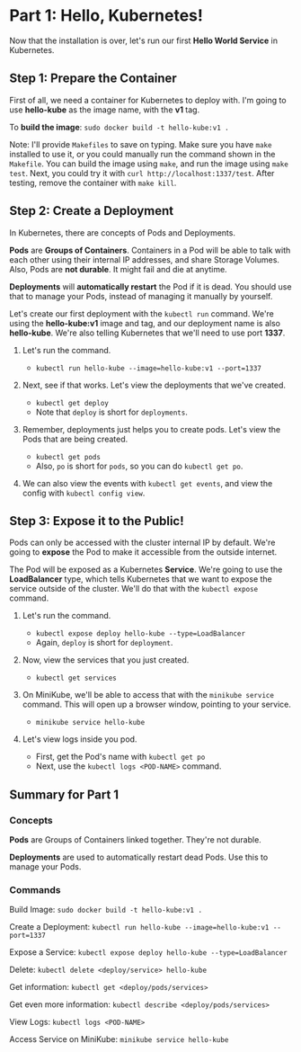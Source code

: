 # Part 1: Hello, Kubernetes!

Now that the installation is over, let's run our first **Hello World Service** in Kubernetes.

## Step 1: Prepare the Container

First of all, we need a container for Kubernetes to deploy with.
I'm going to use **hello-kube** as the image name, with the **v1** tag.

To **build the image**: `sudo docker build -t hello-kube:v1 .`

Note: I'll provide `Makefiles` to save on typing.
Make sure you have `make` installed to use it, or you could manually run the command
shown in the `Makefile`. You can build the image using `make`, and run the image
using `make test`. Next, you could try it with `curl http://localhost:1337/test`.
After testing, remove the container with `make kill`.

## Step 2: Create a Deployment

In Kubernetes, there are concepts of Pods and Deployments.

**Pods** are **Groups of Containers**. Containers in a Pod will be able to
talk with each other using their internal IP addresses, and share Storage Volumes.
Also, Pods are **not durable**. It might fail and die at anytime.

**Deployments** will **automatically restart** the Pod if it is dead. You should
use that to manage your Pods, instead of managing it manually by yourself.

Let's create our first deployment with the `kubectl run` command. We're using the
**hello-kube:v1** image and tag, and our deployment name is also **hello-kube**.
We're also telling Kubernetes that we'll need to use port **1337**.

1. Let's run the command.
   - `kubectl run hello-kube --image=hello-kube:v1 --port=1337`

2. Next, see if that works. Let's view the deployments that we've created.
   - `kubectl get deploy`
   - Note that `deploy` is short for `deployments`.

3. Remember, deployments just helps you to create pods. Let's view the Pods that are being created.
   - `kubectl get pods`
   - Also, `po` is short for `pods`, so you can do `kubectl get po`.

4. We can also view the events with `kubectl get events`, and view the config with `kubectl config view`.

## Step 3: Expose it to the Public!

Pods can only be accessed with the cluster internal IP by default.
We're going to **expose** the Pod to make it accessible from the outside internet.

The Pod will be exposed as a Kubernetes **Service**. We're going to use the **LoadBalancer**
type, which tells Kubernetes that we want to expose the service outside of the cluster.
We'll do that with the `kubectl expose` command.

1. Let's run the command.
   - `kubectl expose deploy hello-kube --type=LoadBalancer`
   - Again, `deploy` is short for `deployment`.

2. Now, view the services that you just created.
   - `kubectl get services`

3. On MiniKube, we'll be able to access that with the `minikube service` command.
   This will open up a browser window, pointing to your service.
   - `minikube service hello-kube`

4. Let's view logs inside you pod.
   - First, get the Pod's name with `kubectl get po`
   - Next, use the `kubectl logs <POD-NAME>` command.

## Summary for Part 1

### Concepts

**Pods** are Groups of Containers linked together. They're not durable.

**Deployments** are used to automatically restart dead Pods. Use this to manage your Pods.

### Commands

Build Image: `sudo docker build -t hello-kube:v1 .`

Create a Deployment: `kubectl run hello-kube --image=hello-kube:v1 --port=1337`

Expose a Service: `kubectl expose deploy hello-kube --type=LoadBalancer`

Delete: `kubectl delete <deploy/service> hello-kube`

Get information: `kubectl get <deploy/pods/services>`

Get even more information: `kubectl describe <deploy/pods/services>`

View Logs: `kubectl logs <POD-NAME>`

Access Service on MiniKube: `minikube service hello-kube`
